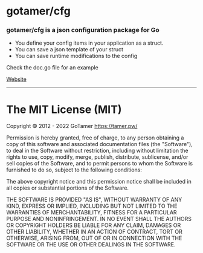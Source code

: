 gotamer/cfg
===========

### gotamer/cfg is a json configuration package for Go

 * You define your config items in your application as a struct.
 * You can save a json template of your struct
 * You can save runtime modifications to the config

Check the doc.go file for an example 

[Website](https://blog.tamer.pw/code/go/cfg.html "gotamer/cfg Documentation")

________________________________________________________

The MIT License (MIT)
=====================
Copyright © 2012 - 2022 GoTamer <https://tamer.pw/>

Permission is hereby granted, free of charge, to any person obtaining a copy of this software and associated documentation files (the "Software"), to deal in the Software without restriction, including without limitation the rights to use, copy, modify, merge, publish, distribute, sublicense, and/or sell copies of the Software, and to permit persons to whom the Software is furnished to do so, subject to the following conditions:

The above copyright notice and this permission notice shall be included in all copies or substantial portions of the Software.

THE SOFTWARE IS PROVIDED "AS IS", WITHOUT WARRANTY OF ANY KIND, EXPRESS OR IMPLIED, INCLUDING BUT NOT LIMITED TO THE WARRANTIES OF MERCHANTABILITY, FITNESS FOR A PARTICULAR PURPOSE AND NONINFRINGEMENT. IN NO EVENT SHALL THE AUTHORS OR COPYRIGHT HOLDERS BE LIABLE FOR ANY CLAIM, DAMAGES OR OTHER LIABILITY, WHETHER IN AN ACTION OF CONTRACT, TORT OR OTHERWISE, ARISING FROM, OUT OF OR IN CONNECTION WITH THE SOFTWARE OR THE USE OR OTHER DEALINGS IN THE SOFTWARE.
